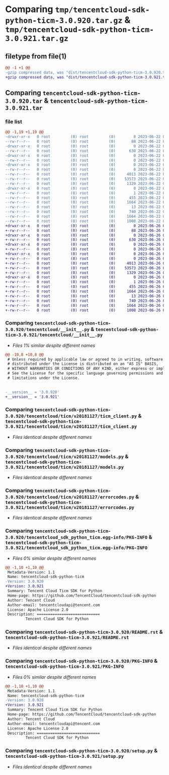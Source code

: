# Comparing `tmp/tencentcloud-sdk-python-ticm-3.0.920.tar.gz` & `tmp/tencentcloud-sdk-python-ticm-3.0.921.tar.gz`

## filetype from file(1)

```diff
@@ -1 +1 @@
-gzip compressed data, was "dist/tencentcloud-sdk-python-ticm-3.0.920.tar", last modified: Thu Jun 22 00:37:16 2023, max compression
+gzip compressed data, was "dist/tencentcloud-sdk-python-ticm-3.0.921.tar", last modified: Mon Jun 26 00:34:52 2023, max compression
```

## Comparing `tencentcloud-sdk-python-ticm-3.0.920.tar` & `tencentcloud-sdk-python-ticm-3.0.921.tar`

### file list

```diff
@@ -1,19 +1,19 @@
-drwxr-xr-x   0 root         (0) root         (0)        0 2023-06-22 00:37:16.000000 tencentcloud-sdk-python-ticm-3.0.920/
--rw-r--r--   0 root         (0) root         (0)       88 2023-06-22 00:37:16.000000 tencentcloud-sdk-python-ticm-3.0.920/setup.cfg
-drwxr-xr-x   0 root         (0) root         (0)        0 2023-06-22 00:37:16.000000 tencentcloud-sdk-python-ticm-3.0.920/tencentcloud/
--rw-r--r--   0 root         (0) root         (0)      630 2023-06-22 00:37:16.000000 tencentcloud-sdk-python-ticm-3.0.920/tencentcloud/__init__.py
-drwxr-xr-x   0 root         (0) root         (0)        0 2023-06-22 00:37:16.000000 tencentcloud-sdk-python-ticm-3.0.920/tencentcloud/ticm/
--rw-r--r--   0 root         (0) root         (0)        0 2023-06-22 00:37:16.000000 tencentcloud-sdk-python-ticm-3.0.920/tencentcloud/ticm/__init__.py
-drwxr-xr-x   0 root         (0) root         (0)        0 2023-06-22 00:37:16.000000 tencentcloud-sdk-python-ticm-3.0.920/tencentcloud/ticm/v20181127/
--rw-r--r--   0 root         (0) root         (0)        0 2023-06-22 00:37:16.000000 tencentcloud-sdk-python-ticm-3.0.920/tencentcloud/ticm/v20181127/__init__.py
--rw-r--r--   0 root         (0) root         (0)     4013 2023-06-22 00:37:16.000000 tencentcloud-sdk-python-ticm-3.0.920/tencentcloud/ticm/v20181127/ticm_client.py
--rw-r--r--   0 root         (0) root         (0)    53573 2023-06-22 00:37:16.000000 tencentcloud-sdk-python-ticm-3.0.920/tencentcloud/ticm/v20181127/models.py
--rw-r--r--   0 root         (0) root         (0)     1329 2023-06-22 00:37:16.000000 tencentcloud-sdk-python-ticm-3.0.920/tencentcloud/ticm/v20181127/errorcodes.py
-drwxr-xr-x   0 root         (0) root         (0)        0 2023-06-22 00:37:16.000000 tencentcloud-sdk-python-ticm-3.0.920/tencentcloud_sdk_python_ticm.egg-info/
--rw-r--r--   0 root         (0) root         (0)        1 2023-06-22 00:37:16.000000 tencentcloud-sdk-python-ticm-3.0.920/tencentcloud_sdk_python_ticm.egg-info/dependency_links.txt
--rw-r--r--   0 root         (0) root         (0)      455 2023-06-22 00:37:16.000000 tencentcloud-sdk-python-ticm-3.0.920/tencentcloud_sdk_python_ticm.egg-info/SOURCES.txt
--rw-r--r--   0 root         (0) root         (0)     1664 2023-06-22 00:37:16.000000 tencentcloud-sdk-python-ticm-3.0.920/tencentcloud_sdk_python_ticm.egg-info/PKG-INFO
--rw-r--r--   0 root         (0) root         (0)       13 2023-06-22 00:37:16.000000 tencentcloud-sdk-python-ticm-3.0.920/tencentcloud_sdk_python_ticm.egg-info/top_level.txt
--rw-r--r--   0 root         (0) root         (0)      740 2023-06-22 00:37:16.000000 tencentcloud-sdk-python-ticm-3.0.920/README.rst
--rw-r--r--   0 root         (0) root         (0)     1664 2023-06-22 00:37:16.000000 tencentcloud-sdk-python-ticm-3.0.920/PKG-INFO
--rw-r--r--   0 root         (0) root         (0)     1008 2023-06-22 00:37:16.000000 tencentcloud-sdk-python-ticm-3.0.920/setup.py
+drwxr-xr-x   0 root         (0) root         (0)        0 2023-06-26 00:34:52.000000 tencentcloud-sdk-python-ticm-3.0.921/
+-rw-r--r--   0 root         (0) root         (0)       88 2023-06-26 00:34:52.000000 tencentcloud-sdk-python-ticm-3.0.921/setup.cfg
+drwxr-xr-x   0 root         (0) root         (0)        0 2023-06-26 00:34:52.000000 tencentcloud-sdk-python-ticm-3.0.921/tencentcloud/
+-rw-r--r--   0 root         (0) root         (0)      630 2023-06-26 00:34:52.000000 tencentcloud-sdk-python-ticm-3.0.921/tencentcloud/__init__.py
+drwxr-xr-x   0 root         (0) root         (0)        0 2023-06-26 00:34:52.000000 tencentcloud-sdk-python-ticm-3.0.921/tencentcloud/ticm/
+-rw-r--r--   0 root         (0) root         (0)        0 2023-06-26 00:34:52.000000 tencentcloud-sdk-python-ticm-3.0.921/tencentcloud/ticm/__init__.py
+drwxr-xr-x   0 root         (0) root         (0)        0 2023-06-26 00:34:52.000000 tencentcloud-sdk-python-ticm-3.0.921/tencentcloud/ticm/v20181127/
+-rw-r--r--   0 root         (0) root         (0)        0 2023-06-26 00:34:52.000000 tencentcloud-sdk-python-ticm-3.0.921/tencentcloud/ticm/v20181127/__init__.py
+-rw-r--r--   0 root         (0) root         (0)     4013 2023-06-26 00:34:52.000000 tencentcloud-sdk-python-ticm-3.0.921/tencentcloud/ticm/v20181127/ticm_client.py
+-rw-r--r--   0 root         (0) root         (0)    53573 2023-06-26 00:34:52.000000 tencentcloud-sdk-python-ticm-3.0.921/tencentcloud/ticm/v20181127/models.py
+-rw-r--r--   0 root         (0) root         (0)     1329 2023-06-26 00:34:52.000000 tencentcloud-sdk-python-ticm-3.0.921/tencentcloud/ticm/v20181127/errorcodes.py
+drwxr-xr-x   0 root         (0) root         (0)        0 2023-06-26 00:34:52.000000 tencentcloud-sdk-python-ticm-3.0.921/tencentcloud_sdk_python_ticm.egg-info/
+-rw-r--r--   0 root         (0) root         (0)        1 2023-06-26 00:34:52.000000 tencentcloud-sdk-python-ticm-3.0.921/tencentcloud_sdk_python_ticm.egg-info/dependency_links.txt
+-rw-r--r--   0 root         (0) root         (0)      455 2023-06-26 00:34:52.000000 tencentcloud-sdk-python-ticm-3.0.921/tencentcloud_sdk_python_ticm.egg-info/SOURCES.txt
+-rw-r--r--   0 root         (0) root         (0)     1664 2023-06-26 00:34:52.000000 tencentcloud-sdk-python-ticm-3.0.921/tencentcloud_sdk_python_ticm.egg-info/PKG-INFO
+-rw-r--r--   0 root         (0) root         (0)       13 2023-06-26 00:34:52.000000 tencentcloud-sdk-python-ticm-3.0.921/tencentcloud_sdk_python_ticm.egg-info/top_level.txt
+-rw-r--r--   0 root         (0) root         (0)      740 2023-06-26 00:34:52.000000 tencentcloud-sdk-python-ticm-3.0.921/README.rst
+-rw-r--r--   0 root         (0) root         (0)     1664 2023-06-26 00:34:52.000000 tencentcloud-sdk-python-ticm-3.0.921/PKG-INFO
+-rw-r--r--   0 root         (0) root         (0)     1008 2023-06-26 00:34:52.000000 tencentcloud-sdk-python-ticm-3.0.921/setup.py
```

### Comparing `tencentcloud-sdk-python-ticm-3.0.920/tencentcloud/__init__.py` & `tencentcloud-sdk-python-ticm-3.0.921/tencentcloud/__init__.py`

 * *Files 1% similar despite different names*

```diff
@@ -10,8 +10,8 @@
 # Unless required by applicable law or agreed to in writing, software
 # distributed under the License is distributed on an "AS IS" BASIS,
 # WITHOUT WARRANTIES OR CONDITIONS OF ANY KIND, either express or implied.
 # See the License for the specific language governing permissions and
 # limitations under the License.
 
 
-__version__ = '3.0.920'
+__version__ = '3.0.921'
```

### Comparing `tencentcloud-sdk-python-ticm-3.0.920/tencentcloud/ticm/v20181127/ticm_client.py` & `tencentcloud-sdk-python-ticm-3.0.921/tencentcloud/ticm/v20181127/ticm_client.py`

 * *Files identical despite different names*

### Comparing `tencentcloud-sdk-python-ticm-3.0.920/tencentcloud/ticm/v20181127/models.py` & `tencentcloud-sdk-python-ticm-3.0.921/tencentcloud/ticm/v20181127/models.py`

 * *Files identical despite different names*

### Comparing `tencentcloud-sdk-python-ticm-3.0.920/tencentcloud/ticm/v20181127/errorcodes.py` & `tencentcloud-sdk-python-ticm-3.0.921/tencentcloud/ticm/v20181127/errorcodes.py`

 * *Files identical despite different names*

### Comparing `tencentcloud-sdk-python-ticm-3.0.920/tencentcloud_sdk_python_ticm.egg-info/PKG-INFO` & `tencentcloud-sdk-python-ticm-3.0.921/tencentcloud_sdk_python_ticm.egg-info/PKG-INFO`

 * *Files 0% similar despite different names*

```diff
@@ -1,10 +1,10 @@
 Metadata-Version: 1.1
 Name: tencentcloud-sdk-python-ticm
-Version: 3.0.920
+Version: 3.0.921
 Summary: Tencent Cloud Ticm SDK for Python
 Home-page: https://github.com/TencentCloud/tencentcloud-sdk-python
 Author: Tencent Cloud
 Author-email: tencentcloudapi@tencent.com
 License: Apache License 2.0
 Description: ============================
         Tencent Cloud SDK for Python
```

### Comparing `tencentcloud-sdk-python-ticm-3.0.920/README.rst` & `tencentcloud-sdk-python-ticm-3.0.921/README.rst`

 * *Files identical despite different names*

### Comparing `tencentcloud-sdk-python-ticm-3.0.920/PKG-INFO` & `tencentcloud-sdk-python-ticm-3.0.921/PKG-INFO`

 * *Files 0% similar despite different names*

```diff
@@ -1,10 +1,10 @@
 Metadata-Version: 1.1
 Name: tencentcloud-sdk-python-ticm
-Version: 3.0.920
+Version: 3.0.921
 Summary: Tencent Cloud Ticm SDK for Python
 Home-page: https://github.com/TencentCloud/tencentcloud-sdk-python
 Author: Tencent Cloud
 Author-email: tencentcloudapi@tencent.com
 License: Apache License 2.0
 Description: ============================
         Tencent Cloud SDK for Python
```

### Comparing `tencentcloud-sdk-python-ticm-3.0.920/setup.py` & `tencentcloud-sdk-python-ticm-3.0.921/setup.py`

 * *Files identical despite different names*

